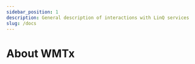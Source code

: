 ```yaml
---
sidebar_position: 1
description: General description of interactions with LinQ services
slug: /docs
---
```


# About WMTx

